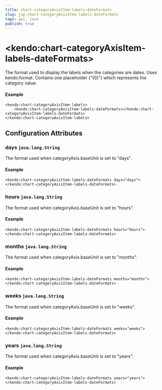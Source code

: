 ```yaml
---
title: chart-categoryAxisItem-labels-dateFormats
slug: jsp-chart-categoryAxisItem-labels-dateFormats
tags: api, java
publish: true
---
```


# \<kendo:chart-categoryAxisItem-labels-dateFormats\>

The format used to display the labels when the categories are dates. Uses kendo.format. Contains one placeholder ("{0}") which represents the category value.

#### Example
    <kendo:chart-categoryAxisItem-labels>
        <kendo:chart-categoryAxisItem-labels-dateFormats></kendo:chart-categoryAxisItem-labels-dateFormats>
    </kendo:chart-categoryAxisItem-labels>

## Configuration Attributes

### days `java.lang.String`

The format used when categoryAxis.baseUnit is set to "days".

#### Example
    <kendo:chart-categoryAxisItem-labels-dateFormats days="days">
    </kendo:chart-categoryAxisItem-labels-dateFormats>

### hours `java.lang.String`

The format used when categoryAxis.baseUnit is set to "hours".

#### Example
    <kendo:chart-categoryAxisItem-labels-dateFormats hours="hours">
    </kendo:chart-categoryAxisItem-labels-dateFormats>

### months `java.lang.String`

The format used when categoryAxis.baseUnit is set to "months".

#### Example
    <kendo:chart-categoryAxisItem-labels-dateFormats months="months">
    </kendo:chart-categoryAxisItem-labels-dateFormats>

### weeks `java.lang.String`

The format used when categoryAxis.baseUnit is set to "weeks".

#### Example
    <kendo:chart-categoryAxisItem-labels-dateFormats weeks="weeks">
    </kendo:chart-categoryAxisItem-labels-dateFormats>

### years `java.lang.String`

The format used when categoryAxis.baseUnit is set to "years".

#### Example
    <kendo:chart-categoryAxisItem-labels-dateFormats years="years">
    </kendo:chart-categoryAxisItem-labels-dateFormats>

 
